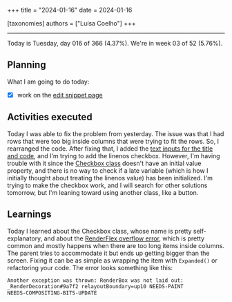 +++
title = "2024-01-16"
date = 2024-01-16

[taxonomies]
authors = ["Luísa Coelho"]
+++

---

Today is Tuesday, day 016 of 366 (4.37%). We're in week 03 of 52 (5.76%).

## Planning

What I am going to do today:

- [x] work on the [edit snippet page](https://github.com/OmnicodeSolutions/luisa_drf_flutter_client/blob/main/lib/edit_snippet.dart)

## Activities executed

Today I was able to fix the problem from yesterday. The issue was that I had rows that were too big inside columns that were trying to fit the rows. So, I rearranged the code. After fixing that, I added the [text inputs for the title and code](https://github.com/OmnicodeSolutions/luisa_drf_flutter_client/blob/f17d92b65b81a078b6de92deb6775a4f62bb56ec/lib/edit_snippet.dart#L93C25-L110C27), and I'm trying to add the linenos checkbox. However, I'm having trouble with it since the [Checkbox class](https://api.flutter.dev/flutter/material/Checkbox-class.html) doesn't have an initial value property, and there is no way to check if a late variable (which is how I initially thought about treating the linenos value) has been initialized. I'm trying to make the checkbox work, and I will search for other solutions tomorrow, but I'm leaning toward using another class, like a button.

## Learnings

Today I learned about the Checkbox class, whose name is pretty self-explanatory, and about the [RenderFlex overflow error](https://docs.flutter.dev/testing/common-errors#a-renderflex-overflowed), which is pretty common and mostly happens when there are too long items inside columns. The parent tries to accommodate it but ends up getting bigger than the screen. Fixing it can be as simple as wrapping the item with `Expanded()` or refactoring your code. The error looks something like this:

```bash
Another exception was thrown: RenderBox was not laid out:
_RenderDecoration#9a7f2 relayoutBoundary=up10 NEEDS-PAINT
NEEDS-COMPOSITING-BITS-UPDATE
```
